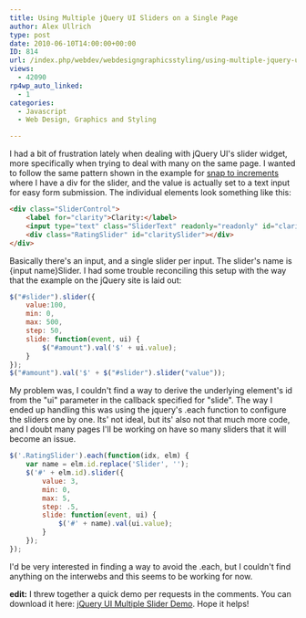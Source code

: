 ```yaml
---
title: Using Multiple jQuery UI Sliders on a Single Page
author: Alex Ullrich
type: post
date: 2010-06-10T14:00:00+00:00
ID: 814
url: /index.php/webdev/webdesigngraphicsstyling/using-multiple-jquery-ui-sliders-on-a-si/
views:
  - 42090
rp4wp_auto_linked:
  - 1
categories:
  - Javascript
  - Web Design, Graphics and Styling

---
```

I had a bit of frustration lately when dealing with jQuery UI's slider widget, more specifically when trying to deal with many on the same page. I wanted to follow the same pattern shown in the example for [snap to increments][1] where I have a div for the slider, and the value is actually set to a text input for easy form submission. The individual elements look something like this:

```html
<div class="SliderControl">
	<label for="clarity">Clarity:</label>
	<input type="text" class="SliderText" readonly="readonly" id="clarity" name="clarity"/>
	<div class="RatingSlider" id="claritySlider"></div>	
</div>
```

Basically there's an input, and a single slider per input. The slider's name is {input name}Slider. I had some trouble reconciling this setup with the way that the example on the jQuery site is laid out:

```javascript
$("#slider").slider({
	value:100,
	min: 0,
	max: 500,
	step: 50,
	slide: function(event, ui) {
		$("#amount").val('$' + ui.value);
	}
});
$("#amount").val('$' + $("#slider").slider("value"));
```
My problem was, I couldn't find a way to derive the underlying element's id from the "ui" parameter in the callback specified for "slide". The way I ended up handling this was using the jquery's .each function to configure the sliders one by one. Its' not ideal, but its' also not that much more code, and I doubt many pages I'll be working on have so many sliders that it will become an issue.

```javascript
$('.RatingSlider').each(function(idx, elm) {
	var name = elm.id.replace('Slider', '');
	$('#' + elm.id).slider({
		value: 3,
		min: 0,
		max: 5,
		step: .5,
		slide: function(event, ui) {
			$('#' + name).val(ui.value);
		}
	});
});
```

I'd be very interested in finding a way to avoid the .each, but I couldn't find anything on the interwebs and this seems to be working for now.

**edit:** I threw together a quick demo per requests in the comments. You can download it here: [jQuery UI Multiple Slider Demo][2]. Hope it helps!

 [1]: http://jqueryui.com/demos/slider/#steps
 [2]: https://lessthandot.z19.web.core.windows.net/wp-content/uploads/blogs/WebDev/using-multiple-jquery-ui-sliders-on-a-si/Sliders.zip "jQuery UI Multiple Slider Demo"